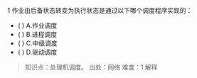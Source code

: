 1
作业由后备状态转变为执行状态是通过以下哪个调度程序实现的：
- ( ) A.作业调度 
- ( ) B.进程调度 
- ( ) C.中级调度 
- ( ) D.驱动调度

> 知识点：处理机调度。
> 出处：网络
> 难度：1
> 解释

